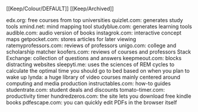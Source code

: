 [[Keep/Colour/DEFAULT]] [[Keep/Archived]] 

edx.org: free courses from top universities
quizlet.com: generates study tools
xmind.net: mind mapping tool
studyblue.com: generates learning tools
audible.com: audio version of books
instagrok.com: interactive concept maps
getpocket.com: stores articles for later viewing
ratemyprofessors.com: reviews of professors
unigo.com: college and scholarship matcher
koofers.com: reviews of courses and professors
Stack Exchange: collection of questions and answers
keepmeout.com: blocks distracting websites
sleepyti.me: uses the sciences of REM cycles to calculate the optimal time you should go to bed based on when you plan to wake up
lynda: a huge library of video courses mainly centered around computing and media production
instructables.com: how-to guides
studentrate.com: student deals and discounts
tomato-timer.com: productivity timer
hundredzeros.com: the site lets you download free kindle books
pdfescape.com: you can quickly edit PDFs in the browser itself
